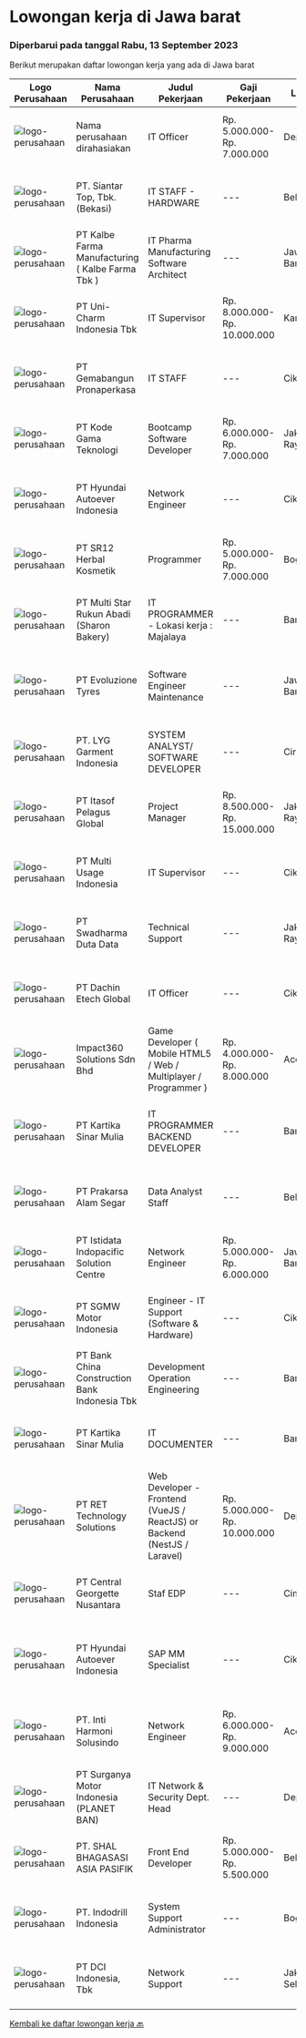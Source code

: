 
  # Lowongan kerja di Jawa barat

  ### Diperbarui pada tanggal Rabu, 13 September 2023

  Berikut merupakan daftar lowongan kerja yang ada di Jawa barat

  |Logo Perusahaan | Nama Perusahaan | Judul Pekerjaan | Gaji Pekerjaan | Lokasi | Deskripsi | Tanggal diunggah | Pranala |
  | -------------- | --------------- | --------------- | --------- | --------- | -------------- | ------- | ----------- |
  |![logo-perusahaan](https://i.ibb.co/sqvTCh9/112815900-stock-vector-no-image-available-icon-flat-vector.webp)|Nama perusahaan dirahasiakan|IT Officer|Rp. 5.000.000-Rp. 7.000.000|Depok|Deskripsi Pekerjaan : Melakukan instalasi, perawatan, pencegahan dan penyediaan dukungan harian untuk software dan hardware termasuk peralatan...|Selasa, 12 September 2023|https://www.jobstreet.co.id/id/job/it-officer-4466963?token=0~fc23a21d-f750-49f9-91cc-236bd465c544&sectionRank=1&jobId=jobstreet-id-job-4466963|
|![logo-perusahaan](https://image-service-cdn.seek.com.au/981dc8998223478b8655e8a429be2aa8f21b6784/ee4dce1061f3f616224767ad58cb2fc751b8d2dc)|PT. Siantar Top, Tbk. (Bekasi)|IT STAFF - HARDWARE|---|Bekasi|Kualifikasi: Min. D3 / S1 Teknik Informatika, Teknologi Informasi, atau Ilmu Komputer. Usia 22 - 30 th. Memiliki pengalaman min. 2 tahun di bidang...|Senin, 11 September 2023|https://www.jobstreet.co.id/id/job/it-staff-hardware-4465575?token=0~fc23a21d-f750-49f9-91cc-236bd465c544&sectionRank=2&jobId=jobstreet-id-job-4465575|
|![logo-perusahaan](https://image-service-cdn.seek.com.au/071b102cf13fc16cfa8ef61d5500741ad40140e2/ee4dce1061f3f616224767ad58cb2fc751b8d2dc)|PT Kalbe Farma Manufacturing ( Kalbe Farma Tbk )|IT Pharma Manufacturing Software Architect|---|Jawa Barat|Job Qualification: Candidate must possess at least Bachelor's Degree in Computer Science Engineering, Information Technology, Information System and...|Jumat, 08 September 2023|https://www.jobstreet.co.id/id/job/it-pharma-manufacturing-software-architect-4463087?token=0~fc23a21d-f750-49f9-91cc-236bd465c544&sectionRank=3&jobId=jobstreet-id-job-4463087|
|![logo-perusahaan](https://image-service-cdn.seek.com.au/d3334f812f0c61ac3d587c42e81e40eba7c33c8e/ee4dce1061f3f616224767ad58cb2fc751b8d2dc)|PT Uni-Charm Indonesia Tbk|IT Supervisor|Rp. 8.000.000-Rp. 10.000.000|Karawang|Qualifications: Min Bachelor's Degree from Computer Science or Informatics Engineering Min 5 years work experience as an IT Good command in IT...|Selasa, 12 September 2023|https://www.jobstreet.co.id/id/job/it-supervisor-4466349?token=0~fc23a21d-f750-49f9-91cc-236bd465c544&sectionRank=4&jobId=jobstreet-id-job-4466349|
|![logo-perusahaan](https://image-service-cdn.seek.com.au/8fdece19f2973712b8b1865bdfbf75bfd5bd3ab9/ee4dce1061f3f616224767ad58cb2fc751b8d2dc)|PT Gemabangun Pronaperkasa|IT STAFF|---|Cikarang|Tugas dan tanggung jawab : Bertanggung jawab terhadap instalasi, evaluasi, pengecekan dan perawatan hardware dan jaringan pada computer yang digunakan...|Minggu, 10 September 2023|https://www.jobstreet.co.id/id/job/it-staff-4464173?token=0~fc23a21d-f750-49f9-91cc-236bd465c544&sectionRank=5&jobId=jobstreet-id-job-4464173|
|![logo-perusahaan](https://image-service-cdn.seek.com.au/68252c42c4168a1c8c01d2e4780afabda7581fcc/ee4dce1061f3f616224767ad58cb2fc751b8d2dc)|PT Kode Gama Teknologi|Bootcamp Software Developer|Rp. 6.000.000-Rp. 7.000.000|Jakarta Raya|Selected candidates should meet the following requirements: Age maximum 27 years old Possess at least a Diploma/Bachelor's Degree in Computer...|Senin, 11 September 2023|https://www.jobstreet.co.id/id/job/bootcamp-software-developer-4465771?token=0~fc23a21d-f750-49f9-91cc-236bd465c544&sectionRank=6&jobId=jobstreet-id-job-4465771|
|![logo-perusahaan](https://image-service-cdn.seek.com.au/6b27c1b5e1627dbb544ef316ebb60f2e612d82bc/ee4dce1061f3f616224767ad58cb2fc751b8d2dc)|PT Hyundai Autoever Indonesia|Network Engineer|---|Cikarang|Purpose of position-       Design, supports and managed corporate network. Analyzes, resolves and reports on network issues. Must be able to weigh...|Jumat, 08 September 2023|https://www.jobstreet.co.id/id/job/network-engineer-4463989?token=0~fc23a21d-f750-49f9-91cc-236bd465c544&sectionRank=7&jobId=jobstreet-id-job-4463989|
|![logo-perusahaan](https://image-service-cdn.seek.com.au/331cc6d4d8722043300886d27125fd56c3f0cdfd/ee4dce1061f3f616224767ad58cb2fc751b8d2dc)|PT SR12 Herbal Kosmetik|Programmer|Rp. 5.000.000-Rp. 7.000.000|Bogor|Melakukan testing pada produk yang akan direlease Membuat dan megembangkan produk yang sudah ada Mampu mempresentasikan pekerjaan dengan baik Menyusun...|Selasa, 12 September 2023|https://www.jobstreet.co.id/id/job/programmer-4467816?token=0~fc23a21d-f750-49f9-91cc-236bd465c544&sectionRank=8&jobId=jobstreet-id-job-4467816|
|![logo-perusahaan](https://image-service-cdn.seek.com.au/f5edfe0a3f275e7ec06988354d3b6e6c3e4b01e8/ee4dce1061f3f616224767ad58cb2fc751b8d2dc)|PT Multi Star Rukun Abadi (Sharon Bakery)|IT PROGRAMMER - Lokasi kerja : Majalaya|---|Bandung|Persyaratan: Pendidikan minimal D3 Jurusan Teknik Informatika/Sistem Informasi Pengalaman minimal 4 tahun di bidang Electronic Data Processing...|Senin, 11 September 2023|https://www.jobstreet.co.id/id/job/it-programmer-lokasi-kerja-%3A-majalaya-4464906?token=0~fc23a21d-f750-49f9-91cc-236bd465c544&sectionRank=9&jobId=jobstreet-id-job-4464906|
|![logo-perusahaan](https://image-service-cdn.seek.com.au/d415ba5fb171e50c979c559d0b4da95ed97782a1/ee4dce1061f3f616224767ad58cb2fc751b8d2dc)|PT Evoluzione Tyres|Software Engineer Maintenance|---|Jawa Barat|Requirements : Candidate must possess Bachelor degree in Engineering (Electrical/Electronic/Mechatronics) or equivalent. At least 3 Year(s) of working...|Selasa, 12 September 2023|https://www.jobstreet.co.id/id/job/software-engineer-maintenance-4467362?token=0~fc23a21d-f750-49f9-91cc-236bd465c544&sectionRank=10&jobId=jobstreet-id-job-4467362|
|![logo-perusahaan](https://i.ibb.co/sqvTCh9/112815900-stock-vector-no-image-available-icon-flat-vector.webp)|PT. LYG Garment Indonesia|SYSTEM ANALYST/ SOFTWARE DEVELOPER|---|Cirebon|Job Description: Designing and developing Applications for Web &amp; Android platform Collaborating with Business Team to deliver solution Maintaining...|Selasa, 12 September 2023|https://www.jobstreet.co.id/id/job/system-analyst-software-developer-4460741?token=0~fc23a21d-f750-49f9-91cc-236bd465c544&sectionRank=11&jobId=jobstreet-id-job-4460741|
|![logo-perusahaan](https://image-service-cdn.seek.com.au/77396ce8b76ff0a41b2b52b849c7081bed7f825e/ee4dce1061f3f616224767ad58cb2fc751b8d2dc)|PT Itasof Pelagus Global|Project Manager|Rp. 8.500.000-Rp. 15.000.000|Jakarta Raya|Responsibilities : Set project timelines Develop project plans Monitor project deliverables Update relevant stakeholders or team members on the...|Senin, 11 September 2023|https://www.jobstreet.co.id/id/job/project-manager-4465415?token=0~fc23a21d-f750-49f9-91cc-236bd465c544&sectionRank=12&jobId=jobstreet-id-job-4465415|
|![logo-perusahaan](https://image-service-cdn.seek.com.au/953caa4e7f9c007fbee5221f4b0e3e9caad6c348/ee4dce1061f3f616224767ad58cb2fc751b8d2dc)|PT Multi Usage Indonesia|IT Supervisor|---|Cikarang|Dengan kualifikasi1. Education Diploma Grade 3 (D3) or Bachelor Degree (S1)2. Programming language experience in Delphi min. 2 years, preference...|Selasa, 05 September 2023|https://www.jobstreet.co.id/id/job/it-supervisor-4458930?token=0~fc23a21d-f750-49f9-91cc-236bd465c544&sectionRank=13&jobId=jobstreet-id-job-4458930|
|![logo-perusahaan](https://image-service-cdn.seek.com.au/0f683dc67275bb803453d1e92fb7cd7b12b824b6/ee4dce1061f3f616224767ad58cb2fc751b8d2dc)|PT Swadharma Duta Data|Technical Support|---|Jakarta Raya|Pendidikan minimum D3/S1 Jurusan IT IPK Minimum 2.75 Memiliki pengalaman minimal 1 tahun (diutamakan) telah berhasil menyelesaikan ujian sertifikasi...|Rabu, 06 September 2023|https://www.jobstreet.co.id/id/job/technical-support-4460194?token=0~fc23a21d-f750-49f9-91cc-236bd465c544&sectionRank=14&jobId=jobstreet-id-job-4460194|
|![logo-perusahaan](https://image-service-cdn.seek.com.au/26964feef6d07051df40382f81e69deb95939555/ee4dce1061f3f616224767ad58cb2fc751b8d2dc)|PT Dachin Etech Global|IT Officer|---|Cikarang|Responsibilities: Ensuring the internet network in every user is available and maintain the hardware Handling IT devices troubleshooting Responsible...|Senin, 04 September 2023|https://www.jobstreet.co.id/id/job/it-officer-4457188?token=0~fc23a21d-f750-49f9-91cc-236bd465c544&sectionRank=15&jobId=jobstreet-id-job-4457188|
|![logo-perusahaan](https://image-service-cdn.seek.com.au/cedff589ebe9d852a33989a35efb7fc721ea237a/ee4dce1061f3f616224767ad58cb2fc751b8d2dc)|Impact360 Solutions Sdn Bhd|Game Developer ( Mobile HTML5 / Web / Multiplayer / Programmer )|Rp. 4.000.000-Rp. 8.000.000|Aceh|We are hiring remote HTML5 game developers from all parts of Indonesia. If you have real experience building HTML5 games or applications, you're...|Selasa, 12 September 2023|https://www.jobstreet.co.id/id/job/game-developer-mobile-html5-web-multiplayer-programmer-5522263/origin/my?token=0~fc23a21d-f750-49f9-91cc-236bd465c544&sectionRank=16&jobId=jobstreet-my-job-5522263|
|![logo-perusahaan](https://image-service-cdn.seek.com.au/1c8e94961d30d4f36297c7a5f31e90c4a816b413/ee4dce1061f3f616224767ad58cb2fc751b8d2dc)|PT Kartika Sinar Mulia|IT PROGRAMMER BACKEND DEVELOPER|---|Bandung|Kami mencari IT Programmer : Backend Developer yang terampil dan bersemangat untuk bergabung dengan tim kami.Tugas dan Tanggung Jawab: Membuat program...|Kamis, 07 September 2023|https://www.jobstreet.co.id/id/job/it-programmer-backend-developer-4462714?token=0~fc23a21d-f750-49f9-91cc-236bd465c544&sectionRank=17&jobId=jobstreet-id-job-4462714|
|![logo-perusahaan](https://image-service-cdn.seek.com.au/e7e15aad264d2c80ea3ffbc42eff00eb7718ec6d/ee4dce1061f3f616224767ad58cb2fc751b8d2dc)|PT Prakarsa Alam Segar|Data Analyst Staff|---|Bekasi|Job Description : Interpret data, analyze results using statistical techniques and provide ongoing reports Manage data collection systems, data...|Jumat, 08 September 2023|https://www.jobstreet.co.id/id/job/data-analyst-staff-4463407?token=0~fc23a21d-f750-49f9-91cc-236bd465c544&sectionRank=18&jobId=jobstreet-id-job-4463407|
|![logo-perusahaan](https://image-service-cdn.seek.com.au/d1bf0b6796507252bc7fdbbc608c29fe8470c521/ee4dce1061f3f616224767ad58cb2fc751b8d2dc)|PT Istidata Indopacific Solution Centre|Network Engineer|Rp. 5.000.000-Rp. 6.000.000|Jawa Barat|Tugas dan Tanggung Jawab: Pembuatan RAB (Rencana Anggaran Biaya) untuk instalasi atau re-layout jaringan data sesuai kebutuhan perusahaan setiap...|Kamis, 07 September 2023|https://www.jobstreet.co.id/id/job/network-engineer-4461919?token=0~fc23a21d-f750-49f9-91cc-236bd465c544&sectionRank=19&jobId=jobstreet-id-job-4461919|
|![logo-perusahaan](https://image-service-cdn.seek.com.au/bc6f0776fa6e85a8ab92a104ca05f63549ffac4f/ee4dce1061f3f616224767ad58cb2fc751b8d2dc)|PT SGMW Motor Indonesia|Engineer - IT Support (Software & Hardware)|---|Cikarang|Requirements: Bachelor's Degree in Computer Science/Computer Techniques/Electrical Engineering (Computer and Network Engineering Vocational School...|Selasa, 05 September 2023|https://www.jobstreet.co.id/id/job/engineer-it-support-software-hardware-4458774?token=0~fc23a21d-f750-49f9-91cc-236bd465c544&sectionRank=20&jobId=jobstreet-id-job-4458774|
|![logo-perusahaan](https://image-service-cdn.seek.com.au/cb5350182c15bcfc86a09a4682f1cdc1250cce20/ee4dce1061f3f616224767ad58cb2fc751b8d2dc)|PT Bank China Construction Bank Indonesia Tbk|Development Operation Engineering|---|Bandung|Responsible:· Developing and maintaining CI/CD pipelines and automation tools· Monitoring and troubleshooting system performance and reliability...|Kamis, 07 September 2023|https://www.jobstreet.co.id/id/job/development-operation-engineering-4462006?token=0~fc23a21d-f750-49f9-91cc-236bd465c544&sectionRank=21&jobId=jobstreet-id-job-4462006|
|![logo-perusahaan](https://image-service-cdn.seek.com.au/1c8e94961d30d4f36297c7a5f31e90c4a816b413/ee4dce1061f3f616224767ad58cb2fc751b8d2dc)|PT Kartika Sinar Mulia|IT DOCUMENTER|---|Bandung|Deskripsi Pekerjaan : Membuat Data Dictionary, ERD dan Flowchart Mendokumentasi user interface pada setiap aplikasi Kualifikasi : Pendidikan minimal...|Selasa, 05 September 2023|https://www.jobstreet.co.id/id/job/it-documenter-4459527?token=0~fc23a21d-f750-49f9-91cc-236bd465c544&sectionRank=22&jobId=jobstreet-id-job-4459527|
|![logo-perusahaan](https://image-service-cdn.seek.com.au/ac530c5ea46810a09b12fa2fd9dce85f973cbbb5/ee4dce1061f3f616224767ad58cb2fc751b8d2dc)|PT RET Technology Solutions|Web Developer - Frontend (VueJS / ReactJS) or Backend (NestJS / Laravel)|Rp. 5.000.000-Rp. 10.000.000|Depok|Persyaratan Umum Usia maksimal 33 tahun &amp; memiliki pengalaman minimal 1 tahun Mampu menjalankan arahan yang diberikan dengan baik serta dapat...|Jumat, 08 September 2023|https://www.jobstreet.co.id/id/job/web-developer-frontend-vuejs-reactjs-or-backend-nestjs-laravel-4463938?token=0~fc23a21d-f750-49f9-91cc-236bd465c544&sectionRank=23&jobId=jobstreet-id-job-4463938|
|![logo-perusahaan](https://image-service-cdn.seek.com.au/2820fcc4415e0ad2c01265126778cb6287402135/ee4dce1061f3f616224767ad58cb2fc751b8d2dc)|PT Central Georgette Nusantara|Staf EDP|---|Cimahi|Development Program Kualifikasi: S1 Sistem Informasi Jaringan atau setara Menguasai LAN &amp; Mikrotik Memahami O.S DOS, Windows, Ubuntu Menguasai...|Rabu, 06 September 2023|https://www.jobstreet.co.id/id/job/staf-edp-4460932?token=0~fc23a21d-f750-49f9-91cc-236bd465c544&sectionRank=24&jobId=jobstreet-id-job-4460932|
|![logo-perusahaan](https://image-service-cdn.seek.com.au/6b27c1b5e1627dbb544ef316ebb60f2e612d82bc/ee4dce1061f3f616224767ad58cb2fc751b8d2dc)|PT Hyundai Autoever Indonesia|SAP MM Specialist|---|Cikarang|Purpose of PositionPOSISI INI HANYA UNTUK KANDIDAT YANG PUNYA KEMAMPUAN DAN PAHAM DENGAN SAP MM (MATERIAL MANAGEMENT)You will be a Middle ERP SAP MM...|Jumat, 08 September 2023|https://www.jobstreet.co.id/id/job/sap-mm-specialist-4463029?token=0~fc23a21d-f750-49f9-91cc-236bd465c544&sectionRank=25&jobId=jobstreet-id-job-4463029|
|![logo-perusahaan](https://image-service-cdn.seek.com.au/2eaf3b9985ff1a1f3681fce20f0b964b1d80f2a2/ee4dce1061f3f616224767ad58cb2fc751b8d2dc)|PT. Inti Harmoni Solusindo|Network Engineer|Rp. 6.000.000-Rp. 9.000.000|Aceh|Job Description :• Monitoring network performance and utilization on Site.• Perform Installation, configuration, and maintenance of network Devices on...|Rabu, 06 September 2023|https://www.jobstreet.co.id/id/job/network-engineer-4461310?token=0~fc23a21d-f750-49f9-91cc-236bd465c544&sectionRank=26&jobId=jobstreet-id-job-4461310|
|![logo-perusahaan](https://image-service-cdn.seek.com.au/b65893f94412b66f4131bba67fd192989a80c686/ee4dce1061f3f616224767ad58cb2fc751b8d2dc)|PT Surganya Motor Indonesia (PLANET BAN)|IT Network & Security Dept. Head|---|Depok|Responsibility:- Deployment, configuration, and management of all network infrastructure- Support the development, testing and integration of new...|Selasa, 05 September 2023|https://www.jobstreet.co.id/id/job/it-network-security-dept.-head-4459311?token=0~fc23a21d-f750-49f9-91cc-236bd465c544&sectionRank=27&jobId=jobstreet-id-job-4459311|
|![logo-perusahaan](https://image-service-cdn.seek.com.au/b327f018b6f0b4a388f5a57df076dc1a616d0f0d/ee4dce1061f3f616224767ad58cb2fc751b8d2dc)|PT. SHAL BHAGASASI ASIA PASIFIK|Front End Developer|Rp. 5.000.000-Rp. 5.500.000|Bekasi|Persyaratan1.Gelar sarjana di bidang Ilmu Komputer, Rekayasa Perangkat Lunak, atau bidang terkait (atau pengalaman kerja yang setara).2.2+ tahun atau...|Jumat, 08 September 2023|https://www.jobstreet.co.id/id/job/front-end-developer-4463825?token=0~fc23a21d-f750-49f9-91cc-236bd465c544&sectionRank=28&jobId=jobstreet-id-job-4463825|
|![logo-perusahaan](https://image-service-cdn.seek.com.au/ee74572916f5098c504926a7115bd737e0f8cc32/ee4dce1061f3f616224767ad58cb2fc751b8d2dc)|PT. Indodrill Indonesia|System Support Administrator|---|Bogor|Job description:A Systems Support Administrator is responsible for ensuring a company's information technology systems operate smoothly, providing...|Selasa, 05 September 2023|https://www.jobstreet.co.id/id/job/system-support-administrator-4459862?token=0~fc23a21d-f750-49f9-91cc-236bd465c544&sectionRank=29&jobId=jobstreet-id-job-4459862|
|![logo-perusahaan](https://image-service-cdn.seek.com.au/6bd6b7b03e04ad1514911f3ca63a68c986c6deb5/ee4dce1061f3f616224767ad58cb2fc751b8d2dc)|PT DCI Indonesia, Tbk|Network Support|---|Jakarta Selatan|Requirement Candidate must possess at least a Diploma, Bachelor's Degree, Computer Science/Information Technology, or equivalent Minimum 3 years...|Senin, 04 September 2023|https://www.jobstreet.co.id/id/job/network-support-4458638?token=0~fc23a21d-f750-49f9-91cc-236bd465c544&sectionRank=30&jobId=jobstreet-id-job-4458638|


  [Kembali ke daftar lowongan kerja 🔙](../README.md#daftar-lowongan-kerja)
  